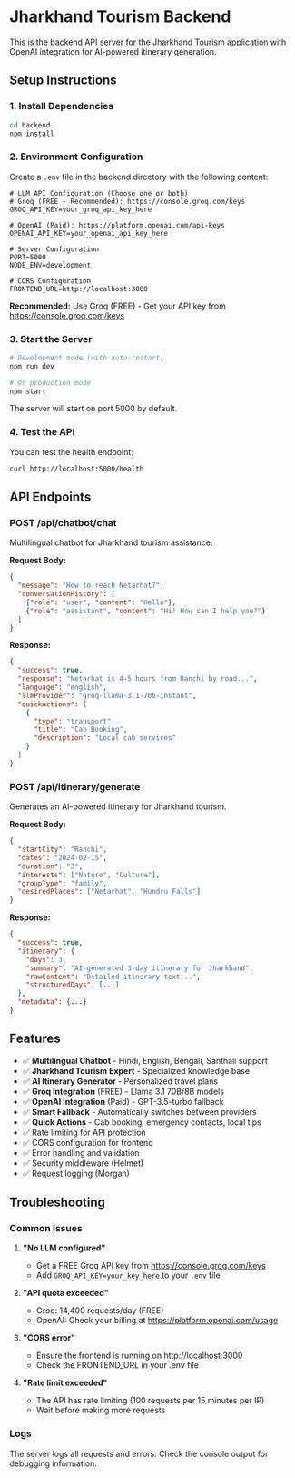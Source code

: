 # Jharkhand Tourism Backend

This is the backend API server for the Jharkhand Tourism application with OpenAI integration for AI-powered itinerary generation.

## Setup Instructions

### 1. Install Dependencies
```bash
cd backend
npm install
```

### 2. Environment Configuration
Create a `.env` file in the backend directory with the following content:

```env
# LLM API Configuration (Choose one or both)
# Groq (FREE - Recommended): https://console.groq.com/keys
GROQ_API_KEY=your_groq_api_key_here

# OpenAI (Paid): https://platform.openai.com/api-keys
OPENAI_API_KEY=your_openai_api_key_here

# Server Configuration
PORT=5000
NODE_ENV=development

# CORS Configuration
FRONTEND_URL=http://localhost:3000
```

**Recommended:** Use Groq (FREE) - Get your API key from https://console.groq.com/keys

### 3. Start the Server
```bash
# Development mode (with auto-restart)
npm run dev

# Or production mode
npm start
```

The server will start on port 5000 by default.

### 4. Test the API
You can test the health endpoint:
```bash
curl http://localhost:5000/health
```

## API Endpoints

### POST /api/chatbot/chat
Multilingual chatbot for Jharkhand tourism assistance.

**Request Body:**
```json
{
  "message": "How to reach Netarhat?",
  "conversationHistory": [
    {"role": "user", "content": "Hello"},
    {"role": "assistant", "content": "Hi! How can I help you?"}
  ]
}
```

**Response:**
```json
{
  "success": true,
  "response": "Netarhat is 4-5 hours from Ranchi by road...",
  "language": "english",
  "llmProvider": "groq-llama-3.1-70b-instant",
  "quickActions": [
    {
      "type": "transport",
      "title": "Cab Booking",
      "description": "Local cab services"
    }
  ]
}
```

### POST /api/itinerary/generate
Generates an AI-powered itinerary for Jharkhand tourism.

**Request Body:**
```json
{
  "startCity": "Ranchi",
  "dates": "2024-02-15",
  "duration": "3",
  "interests": ["Nature", "Culture"],
  "groupType": "family",
  "desiredPlaces": ["Netarhat", "Hundru Falls"]
}
```

**Response:**
```json
{
  "success": true,
  "itinerary": {
    "days": 3,
    "summary": "AI-generated 3-day itinerary for Jharkhand",
    "rawContent": "Detailed itinerary text...",
    "structuredDays": [...]
  },
  "metadata": {...}
}
```

## Features

- ✅ **Multilingual Chatbot** - Hindi, English, Bengali, Santhali support
- ✅ **Jharkhand Tourism Expert** - Specialized knowledge base
- ✅ **AI Itinerary Generator** - Personalized travel plans
- ✅ **Groq Integration** (FREE) - Llama 3.1 70B/8B models
- ✅ **OpenAI Integration** (Paid) - GPT-3.5-turbo fallback
- ✅ **Smart Fallback** - Automatically switches between providers
- ✅ **Quick Actions** - Cab booking, emergency contacts, local tips
- ✅ Rate limiting for API protection
- ✅ CORS configuration for frontend
- ✅ Error handling and validation
- ✅ Security middleware (Helmet)
- ✅ Request logging (Morgan)

## Troubleshooting

### Common Issues

1. **"No LLM configured"**
   - Get a FREE Groq API key from https://console.groq.com/keys
   - Add `GROQ_API_KEY=your_key_here` to your `.env` file

2. **"API quota exceeded"**
   - Groq: 14,400 requests/day (FREE)
   - OpenAI: Check your billing at https://platform.openai.com/usage

3. **"CORS error"**
   - Ensure the frontend is running on http://localhost:3000
   - Check the FRONTEND_URL in your .env file

4. **"Rate limit exceeded"**
   - The API has rate limiting (100 requests per 15 minutes per IP)
   - Wait before making more requests

### Logs
The server logs all requests and errors. Check the console output for debugging information.
